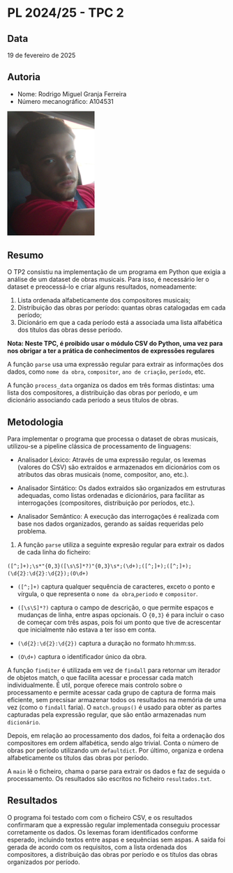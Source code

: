 # PL 2024/25 - TPC 2

## Data
19 de fevereiro de 2025

## Autoria
- Nome: Rodrigo Miguel Granja Ferreira
- Número mecanográfico: A104531
<img src="foto.jpg" alt="Minha Foto" width="200"/>

## Resumo 
O TP2 consistiu na implementação de um programa em Python que exigia a análise de um dataset de obras musicais. Para isso, é necessário ler o dataset e preocessá-lo e criar alguns resultados, nomeadamente:
1. Lista ordenada alfabeticamente dos compositores musicais;
2. Distribuição das obras por período: quantas obras catalogadas em cada período;
3. Dicionário em que a cada período está a associada uma lista alfabética dos títulos das obras desse período.

**Nota: Neste TPC, é proibido usar o módulo CSV do Python, uma vez para nos obrigar a ter a prática de conhecimentos de expressões regulares**

A função `parse` usa uma expressão regular para extrair as informações dos dados, como `nome da obra`, `compositor`, `ano de criação`, `período`, etc.

A função `process_data` organiza os dados em três formas distintas: uma lista dos compositores, a distribuição das obras por período, e um dicionário associando cada período a seus títulos de obras.

## Metodologia
Para implementar o programa que processa o dataset de obras musicais, utilizou-se a pipeline clássica de processamento de linguagens:

- Analisador Léxico: Através de uma expressão regular, os lexemas (valores do CSV) são extraídos e armazenados em dicionários com os atributos das obras musicais (nome, compositor, ano, etc.).

- Analisador Sintático: Os dados extraídos são organizados em estruturas adequadas, como listas ordenadas e dicionários, para facilitar as interrogações (compositores, distribuição por períodos, etc.).

- Analisador Semântico: A execução das interrogações é realizada com base nos dados organizados, gerando as saídas requeridas pelo problema.

1. A função `parse` utiliza a seguinte expresão regular para extrair os dados de cada linha do ficheiro:

`([^;]+);\s*"{0,3}([\s\S]*?)"{0,3}\s*;(\d+);([^;]+);([^;]+);(\d{2}:\d{2}:\d{2});(O\d+)`

- `([^;]+)` captura qualquer sequência de caracteres, exceto o ponto e vírgula, o que representa o `nome da obra`,`periodo` e `compositor`.

- `([\s\S]*?)` captura o campo de descrição, o que permite espaços e mudanças de linha, entre aspas opcionais. O `{0,3}` é para incluir o caso de começar com três aspas, pois foi um ponto que tive de acrescentar que inicialmente não estava a ter isso em conta.

- `(\d{2}:\d{2}:\d{2})` captura a duração no formato hh:mm:ss.

- `(O\d+)` captura o identificador único da obra.

A função `finditer` é utilizada em vez de `findall` para retornar um iterador de objetos match, o que facilita acessar e processar cada match individualmente. É util, porque oferece mais controlo sobre o processamento e permite acessar cada grupo de captura de forma mais eficiente, sem precsisar armazenar todos os resultados na memória de uma vez (como o `findall` faria). O `match.groups()` é usado para obter as partes capturadas pela expressão regular, que são então armazenadas num `dicionário`.

Depois, em relação ao processamento dos dados, foi feita a ordenação dos compositores em ordem alfabética, sendo algo trivial. Conta o número de obras por período utilizando um `defaultdict`. Por último, organiza e ordena alfabeticamente os títulos das obras por período.

A `main` lê o ficheiro, chama o parse para extrair os dados e faz de seguida o processamento. Os resultados são escritos no ficheiro `resultados.txt`.


## Resultados

O programa foi testado com com o ficheiro CSV, e os resultados confirmaram que a expressão regular implementada conseguiu processar corretamente os dados. Os lexemas foram identificados conforme esperado, incluindo textos entre aspas e sequências sem aspas. A saída foi gerada de acordo com os requisitos, com a lista ordenada dos compositores, a distribuição das obras por período e os títulos das obras organizados por período.